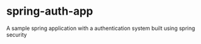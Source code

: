 # spring-auth-app
A sample spring application with a  authentication system built using spring security

